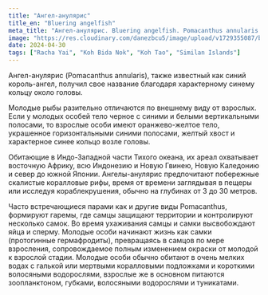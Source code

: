 ```yaml
---
title: "Ангел-анулярис"
title_en: "Bluering angelfish"
meta_title: "Ангел-анулярис. Bluering angelfish. Pomacanthus annularis. Аnnularis angelfish. King angelfish"
image: "https://res.cloudinary.com/danezbcu5/image/upload/v1729355087/blue_ring_angelfish_ll4opm.png"
date: 2024-04-30
tags: ["Racha Yai", "Koh Bida Nok", "Koh Tao", "Similan Islands"]
---
```


Ангел-анулярис (Pomacanthus annularis), также известный как синий король-ангел, получил свое название благодаря характерному синему кольцу около головы.

Молодые рыбы разительно отличаются по внешнему виду от взрослых. Если у молодых особей тело черное с синими и белыми вертикальными полосами, то взрослые особи имеют оранжево-желтое тело, украшенное горизонтальными синими полосами, желтый хвост и характерное синее кольцо возле головы.

Обитающие в Индо-Западной части Тихого океана, их ареал охватывает восточную Африку, всю Индонезию и Новую Гвинею, Новую Каледонию и север до южной Японии. Ангелы-анулярис предпочитают побережные скалистые коралловые рифы, время от времени заглядывая в пещеры или исследуя кораблекрушения, обычно на глубинах от 3 до 30 метров.

Часто встречающиеся парами как и другие виды Pomacanthus, формируют гаремы, где самцы защищают территории и контролируют несколько самок. Во время ухаживания самцы и самки высвобождают яйца и сперму. Молодые особи начинают жизнь как самки (протогинные гермафродиты), превращаясь в самцов по мере взросления, сопровождаемое полным изменением окраски от молодой к взрослой стадии. Молодые особи обычно обитают в очень мелких водах с галькой или мертвыми коралловыми подложками и короткими волосяными водорослями, взрослые же в основном питаются зоопланктоном, губками, волосяными водорослями и туникатами.
